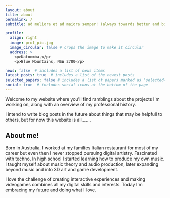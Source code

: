 ```yaml
---
layout: about
title: about
permalink: /
subtitle: ad meliora et ad maiora semper! (always towards better and bigger)

profile:
  align: right
  image: prof_pic.jpg
  image_circular: false # crops the image to make it circular
  address: >  
    <p>Katoomba,</p>
    <p>Blue Mountains, NSW 2780</p>

news: false  # includes a list of news items
latest_posts: true  # includes a list of the newest posts
selected_papers: false # includes a list of papers marked as "selected={true}"
social: true  # includes social icons at the bottom of the page
---
```

Welcome to my website where you'll find ramblings about the projects I'm working on, along with an overview of my professional history.

I intend to write blog posts in the future about things that may be helpfull to others, but for now this website is all.......

## **About me!**

Born in Australia, I worked at my families Italian restaurant for most of my career but even then I never stopped pursuing digital artistry. Fascinated with techno, In high school I started learning how to produce my own music. I taught myself about music theory and audio production, later expanding beyond music and into 3D art and game development.

I love the challenge of creating interactive experiences and making videogames combines all my digital skills and interests.
Today I'm embracing my future and doing what I love.
